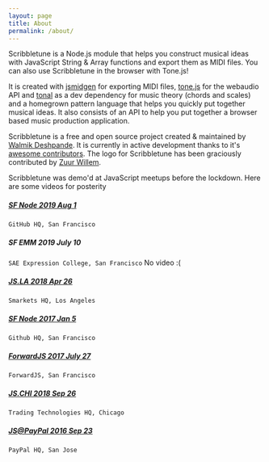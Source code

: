 ```yaml
---
layout: page
title: About
permalink: /about/
---
```


Scribbletune is a Node.js module that helps you construct musical ideas with JavaScript String & Array functions and export them as MIDI files. You can also use Scribbletune in the browser with Tone.js!

It is created with [jsmidgen](https://github.com/dingram/jsmidgen) for exporting MIDI files, [tone.js](https://github.com/Tonejs/Tone.js) for the webaudio API and [tonal](https://github.com/tonaljs/tonal) as a dev dependency for music theory (chords and scales) and a homegrown pattern language that helps you quickly put together musical ideas. It also consists of an API to help you put together a browser based music production application.

Scribbletune is a free and open source project created & maintained by [Walmik Deshpande](https://twitter.com/_walmik). It is currently in active development thanks to it's [awesome contributors](https://github.com/scribbletune/scribbletune/graphs/contributors). The logo for Scribbletune has been graciously contributed by [Zuur Willem](https://github.com/zuurw/Graphic-Design-).

Scribbletune was demo'd at JavaScript meetups before the lockdown. Here are some videos for posterity

##### <a href="https://www.youtube.com/watch?v=G1bRi4El0iw">SF Node 2019 Aug 1</a>
`GitHub HQ, San Francisco`


##### SF EMM 2019 July 10
`SAE Expression College, San Francisco` No video :(

##### <a href="https://www.youtube.com/watch?v=SySdchiCjsQ">JS.LA 2018 Apr 26</a>
`Smarkets HQ, Los Angeles`

##### <a href="https://www.youtube.com/watch?v=iwuZzp_ZnLo">SF Node 2017 Jan 5</a>
`Github HQ, San Francisco`

##### <a href="https://www.youtube.com/watch?v=52Z5cItzeB8">ForwardJS 2017 July 27</a>
`ForwardJS, San Francisco`

##### <a href="https://www.youtube.com/watch?v=u811SNidz5U">JS.CHI 2018 Sep 26</a>
`Trading Technologies HQ, Chicago`

##### <a href="https://www.youtube.com/watch?v=R7SzhvTQw7c">JS@PayPal 2016 Sep 23</a>
`PayPal HQ, San Jose`